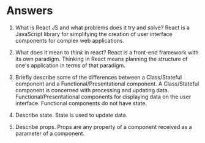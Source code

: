 # Answers

1.  What is React JS and what problems does it try and solve?
React is a JavaScript library for simplifying the creation of user interface components for complex web applications.

2.  What does it mean to _think_ in react?
React is a front-end framework with its own paradigm. Thinking in React means planning the structure of one's application in terms of that paradigm.

3.  Briefly describe some of the differences between a Class/Stateful component and a Functional/Presentational component.
A Class/Stateful component is concerned with processing and updating data. Functional/Presentational components for displaying data on the user interface. Functional components do not have state.

4.  Describe state.
State is used to update data.

5.  Describe props.
Props are any property of a component received as a parameter of a component.
